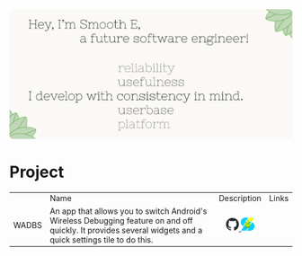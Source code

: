 <picture>
    <source media="(prefers-color-scheme: light)" srcset="resources/hello-light.png">
    <source media="(prefers-color-scheme: dark)" srcset="resources/hello-dark.png">
    <img 
        alt="Hello, I'm Smooth E, a future software engineer! I develop with reliability / usefulness / consistency / userbase / platform in mind." 
        src="resources/hello-light.png"
    >
</picture>

# Project

<table>
    <th><td>Name</td><td>Description</td><td>Links</td></th>
    <tr>
        <td>WADBS</td>
        <td>
            An app that allows you to switch Android's Wireless Debugging feature on and off quickly. 
            It provides several widgets and a quick settings tile to do this.
        </td>
        <td align="center">
            <a href="https://github.com/Smooth-E/wireless-adb-switch">
                <picture>
                    <source media="(prefers-color-scheme: light)" srcset="resources/github-light.png">
                    <source media="(prefers-color-scheme: dark)" srcset="resources/github-dark.png">
                    <img height="24px" width="24px" alt="GitHub" src="resources/github-light.png">
                </picture>
            </a>
            <a href="https://apt.izzysoft.de/fdroid/index/apk/com.smoothie.wirelessDebuggingSwitch">
                <img height="24px" width="24px" alt="IzzyOnDroid" src="resources/izzy-on-droid.png">
            </a>
        </td>
    </tr>
</table>
